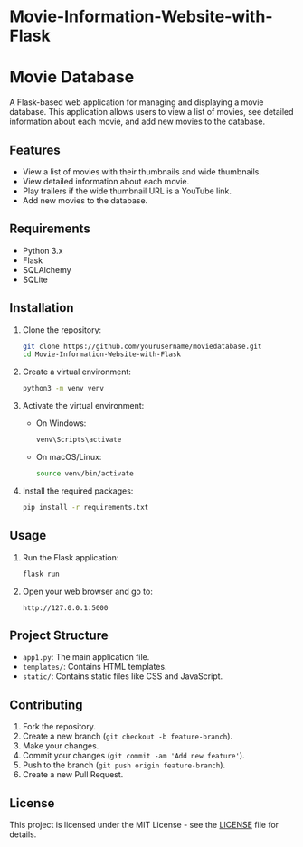 # Movie-Information-Website-with-Flask
# Movie Database

A Flask-based web application for managing and displaying a movie database. This application allows users to view a list of movies, see detailed information about each movie, and add new movies to the database.

## Features

- View a list of movies with their thumbnails and wide thumbnails.
- View detailed information about each movie.
- Play trailers if the wide thumbnail URL is a YouTube link.
- Add new movies to the database.

## Requirements

- Python 3.x
- Flask
- SQLAlchemy
- SQLite

## Installation

1. Clone the repository:

    ```sh
    git clone https://github.com/yourusername/moviedatabase.git
    cd Movie-Information-Website-with-Flask
    ```

2. Create a virtual environment:

    ```sh
    python3 -m venv venv
    ```

3. Activate the virtual environment:

    - On Windows:

        ```sh
        venv\Scripts\activate
        ```

    - On macOS/Linux:

        ```sh
        source venv/bin/activate
        ```

4. Install the required packages:

    ```sh
    pip install -r requirements.txt
    ```



## Usage

1. Run the Flask application:

    ```sh
    flask run
    ```

2. Open your web browser and go to:

    ```
    http://127.0.0.1:5000
    ```

## Project Structure

- `app1.py`: The main application file.
- `templates/`: Contains HTML templates.
- `static/`: Contains static files like CSS and JavaScript.

## Contributing

1. Fork the repository.
2. Create a new branch (`git checkout -b feature-branch`).
3. Make your changes.
4. Commit your changes (`git commit -am 'Add new feature'`).
5. Push to the branch (`git push origin feature-branch`).
6. Create a new Pull Request.

## License

This project is licensed under the MIT License - see the [LICENSE](LICENSE) file for details.
